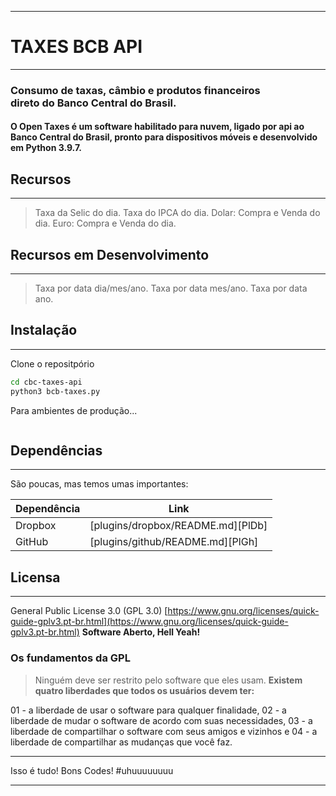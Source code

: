 ___
# TAXES BCB API
___
### Consumo de taxas, câmbio e produtos financeiros <br> direto do Banco Central do Brasil.

#### O Open Taxes é um software habilitado para nuvem, ligado por api ao Banco Central do Brasil, pronto para dispositivos móveis e desenvolvido em Python 3.9.7.

## Recursos
___
> Taxa da Selic do dia.
> Taxa do IPCA do dia.
> Dolar: Compra e Venda do dia.
> Euro: Compra e Venda do dia.


## Recursos em Desenvolvimento
___
> Taxa por data dia/mes/ano.
> Taxa por data mes/ano.
> Taxa por data ano.


## Instalação
___
Clone o repositpório

```sh
cd cbc-taxes-api
python3 bcb-taxes.py 
```

Para ambientes de produção...

```sh

```

## Dependências
___
São poucas, mas temos umas importantes:

| Dependência | Link |
| ------ | ------ |
| Dropbox | [plugins/dropbox/README.md][PlDb] |
| GitHub | [plugins/github/README.md][PlGh] |


## Licensa
___
General Public License 3.0 (GPL 3.0)
[https://www.gnu.org/licenses/quick-guide-gplv3.pt-br.html](https://www.gnu.org/licenses/quick-guide-gplv3.pt-br.html)
**Software Aberto, Hell Yeah!**

### Os fundamentos da GPL

> Ninguém deve ser restrito pelo software que eles usam. 
> **Existem quatro liberdades que todos os usuários devem ter:**

01 - a liberdade de usar o software para qualquer finalidade,
02 - a liberdade de mudar o software de acordo com suas necessidades,
03 - a liberdade de compartilhar o software com seus amigos e vizinhos e
04 - a liberdade de compartilhar as mudanças que você faz.
___
Isso é tudo! 
Bons Codes! #uhuuuuuuuu
___